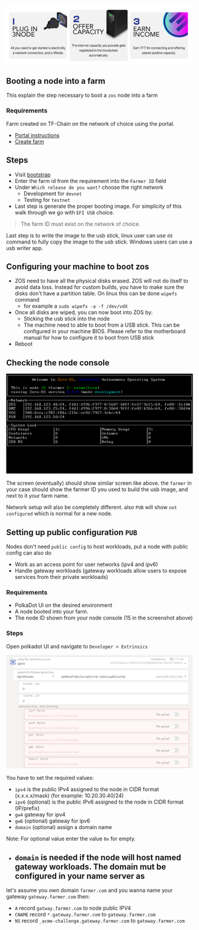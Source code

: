 ![](img/farming_.png)

## Booting a node into a farm

This explain the step necessary to boot a `zos` node into a farm

### Requirements

Farm created on TF-Chain on the network of choice using the portal. 
- [Portal instructions](tfchain_portal_home)
- [Create farm](tfchain_portal_ui_farming) 

## Steps
- Visit [bootstrap](https://dev.bootstrap.grid.tf/generate)
- Enter the farm id from the requirement into the `Farmer ID` field
- Under `Which release do you want?` choose the right network
  - Development for `devnet`
  - Testing for `testnet`
- Last step is generate the proper booting image. For simplicity of this walk through we go with `EFI USB` choice.

> The farm ID must exist on the network of choice.

Last step is to write the image to the usb stick, linux user can use `dd` command to fully copy the image to the usb stick. Windows users can use a usb writer app.

## Configuring your machine to boot zos

- ZOS need to have all the physical disks erased. ZOS will not do itself to avoid data loss. Instead for custom builds, you have to make sure the disks don't have a partition table. On linux this can be done `wipefs` command
  - for example a `sudo wipefs -a -f /dev/vdX`
- Once all disks are wiped, you can now boot into ZOS by:
  - Sticking the usb stick into the node
  - The machine need to able to boot from a USB stick. This can be configured in your machine BIOS. Please refer to the motherboard manual for how to configure it to boot from USB stick
- Reboot

## Checking the node console

![zos-screen](img/zos_screen.png)

The screen (eventually) should show similar screen like above. the `farmer` in your case should show the farmer ID you used to build the usb image, and next to it your farm name.

Network setup will also be completely different. also `PUB` will show `not configured` which is normal for a new node.

## Setting up public configuration `PUB`

Nodes don't need `public config` to host workloads, put a node with public config can also do
- Work as an access point for user networks (ipv4 and ipv6)
- Handle gateway workloads (gateway workloads allow users to expose services from their private workloads)

### Requirements

- PolkaDot UI on the desired environment
- A node booted into your farm.
- The node ID shown from your node console (15 in the screenshot above)

### Steps

Open polkadot UI and navigate to `Developer > Extrinsics`

![set public config](img/public_config.png)

You have to set the required values:
- `ipv4` is the public IPv4 assigned to the node in CIDR format (x.x.x.x/mask)
  (for example: 10.20.30.40/24)
- `ipv6` (optional) is the public IPv6 assigned to the node in CIDR format (IP/prefix)
- `gw4` gateway for ipv4
- `gw6` (optional) gateway for ipv6
- `domain` (optional) assign a domain name

Note: For optional value enter the value `0x` for empty.
- `domain` is needed if the node will host named gateway workloads. The domain mut be configured in your name server as
  -

let's assume you own domain `farmer.com` and you wanna name your gateway `gateway.farmer.com` then:
- `A` record `gatway.farmer.com` to node public IPV4
- `CNAME` record `*.gateway.farmer.com` to `gateway.farmer.com`
- `NS` record `_acme-challenge.gateway.farmer.com` to `gateway.farmer.com`